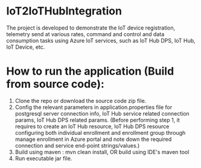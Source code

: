 # IoT2IoTHubIntegration
The project is developed to demonstrate the IoT device registration, telemetry send at various rates, command and control and data consumption tasks using Azure IoT services, such as IoT Hub DPS, IoT Hub, IoT Device, etc.

# How to run the application (Build from source code):
1. Clone the repo or download the source code zip file.
2. Config the relevant parameters in application.properties file for postgresql server connection info, IoT Hub service related connection params, IoT Hub DPS related params. 
(Before performing step 1, it requires to create an IoT Hub resource, IoT Hub DPS resource configuring both individual enrollment and enrollment group through manage enrollment in Azure portal
and note down the required connection and service end-point strings/values.)
2. Build using maven : mvn clean install, OR build using IDE's maven tool
3. Run executable jar file.

